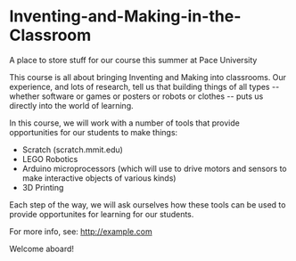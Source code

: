 Inventing-and-Making-in-the-Classroom
=====================================

A place to store stuff for our course this summer at Pace University

This course is all about bringing Inventing and Making into classrooms. Our experience, and lots of research, tell us that building things of all types -- whether software or games or posters or robots or clothes -- puts us directly into the world of learning. 

In this course, we will work with a number of tools that provide opportunities for our students to make things:
- Scratch (scratch.mmit.edu)
- LEGO Robotics 
- Arduino microprocessors (which will use to drive motors and sensors to make interactive objects of various kinds)
- 3D Printing

Each step of the way, we will ask ourselves how these tools can be used to provide opportunites for learning for our students.

For more info, see: http://example.com

Welcome aboard!
